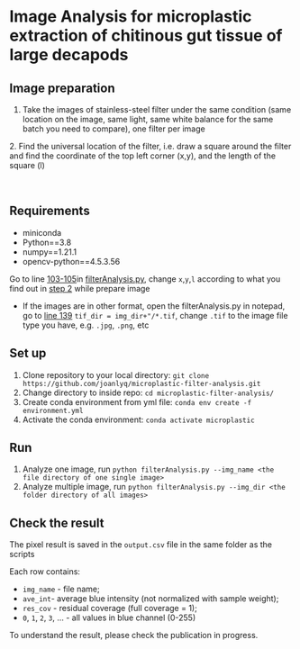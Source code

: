 # Image Analysis for microplastic extraction of chitinous gut tissue of large decapods

## Image preparation
1. Take the images of stainless-steel filter under the same condition (same location on the image, same light, same white balance for the same batch you need to compare), one filter per image
<p id="find-image"> </p>
2. Find the universal location of the filter, i.e. draw a square around the filter and find the coordinate of the top left corner (x,y), and the length of the square (l) 
 
 
## Requirements
*  miniconda
*  Python==3.8
*  numpy==1.21.1
*  opencv-python==4.5.3.56

Go to line [103-105](https://github.com/joanlyq/microplastic-filter-analysis/blob/22b96c72c7f9c4618930243b407604b9fa8b3d15/filterAnalysis.py#L103-L105)in [filterAnalysis.py](https://github.com/joanlyq/microplastic-filter-analysis/blob/22b96c72c7f9c4618930243b407604b9fa8b3d15/filterAnalysis.py), change `x`,`y`,`l` according to what you find out in [step 2](#find-image) while prepare image
 
* If the images are in other format, open the filterAnalysis.py in notepad, go to [line 139](https://github.com/joanlyq/microplastic-filter-analysis/blob/22b96c72c7f9c4618930243b407604b9fa8b3d15/filterAnalysis.py#L139) `tif_dir = img_dir+"/*.tif`, change `.tif` to the image file type you have, e.g. `.jpg`, `.png`, etc 
 

## Set up
1. Clone repository to your local directory: `git clone https://github.com/joanlyq/microplastic-filter-analysis.git`
2. Change directory to inside repo: `cd microplastic-filter-analysis/`
3. Create conda environment from yml file: `conda env create -f environment.yml`
4. Activate the conda environment: `conda activate microplastic`

## Run
1. Analyze one image, run `python filterAnalysis.py --img_name <the file directory of one single image>`
2. Analyze multiple image, run `python filterAnalysis.py --img_dir <the folder directory of all images>`

## Check the result
The pixel result is saved in the `output.csv` file in the same folder as the scripts

Each row contains: 
*  `img_name` - file name;
*  `ave_int`- average blue intensity (not normalized with sample weight);
*   `res_cov` - residual coverage (full coverage = 1);
*   `0`, `1`, `2`, `3`, ... - all values in blue channel (0-255)

To understand the result, please check the publication in progress.


